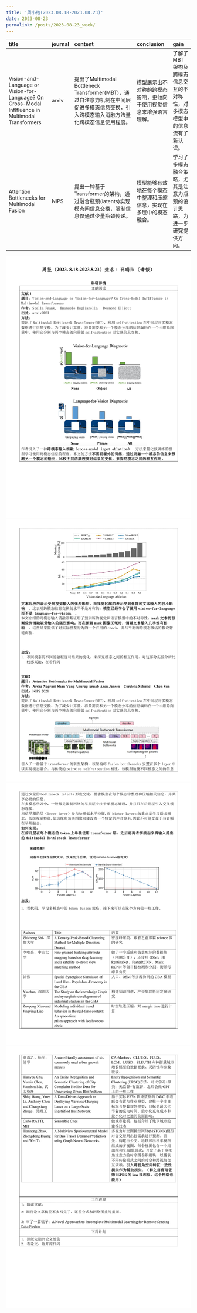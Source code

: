 ```yaml
---
title: '周小结(2023.08.18-2023.08.23)'
date: 2023-08-23
permalink: /posts/2023-08-23_week/
---
```

| title                                                                                             | journal   | content                                                                                                                                  | conclusion                                                         | gain                                                                        |
|:--------------------------------------------------------------------------------------------------|:----------|:-----------------------------------------------------------------------------------------------------------------------------------------|:-------------------------------------------------------------------|:----------------------------------------------------------------------------|
| Vision-and-Language or Vision-for-Language? On Cross-Modal Inflfluence in Multimodal Transformers | arxiv     | 提出了Multimodal Bottleneck Transformer(MBT)，通过自注意力机制在中间层促进多模态信息交换，引入跨模态输入消融方法量化跨模态信息使用程度。 | 模型展示出不对称的跨模态影响，更倾向于使用视觉信息来增强语言理解。 | 了解了MBT架构及跨模态信息交互的不对称性，对多模态模型中的信息流有了新认识。 |
| Attention Bottlenecks for Multimodal Fusion                                                       | NIPS      | 提出一种基于Transformer的架构，通过融合瓶颈(latents)实现模态间信息交换，限制信息仅通过少量瓶颈传递。                                     | 模型能够有效地在每个模态中整理和压缩信息，实现在多层中的模态融合。 | 学习了多模态融合策略，尤其是注意力瓶颈的设计思路，为进一步研究提供方向。    |


![image](/files/post/2023-08-23-week/0.jpg)
![image](/files/post/2023-08-23-week/1.jpg)
![image](/files/post/2023-08-23-week/2.jpg)
![image](/files/post/2023-08-23-week/3.jpg)